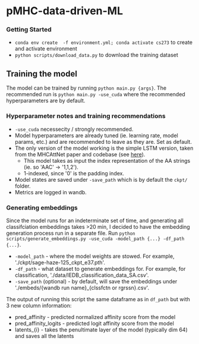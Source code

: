 # pMHC-data-driven-ML

### Getting Started
* `conda env create  -f environment.yml; conda activate cs273` to create and activate environment
* `python scripts/download_data.py` to download the training dataset


## Training the model 
The model can be trained by running `python main.py {args}`. The recommended run is `python main.py -use_cuda` where the recommended hyperparameters are by default. 
### Hyperparameter notes and training recommendations
* `-use_cuda` necessecity / strongly recommended. 
* Model hyperparameters are already tuned (ie. learning rate, model params, etc.) and are recommended to leave as they are. Set as default. 
* The only version of the model working is the simple LSTM version, taken from the MHCAttNet paper and codebase (see [here](https://github.com/gopuvenkat/MHCAttnNet/tree/master)). 
    * This model takes as input the index representation of the AA strings (ie. so 'AAC' -> '1,1,2'). 
    * 1-indexed, since '0' is the padding index. 
* Model states are saved under `-save_path` which is by default the `ckpt/` folder. 
* Metrics are logged in wandb. 

### Generating embeddings 
Since the model runs for an indeterminate set of time, and generating all classifciation embeddings takes >20 min, I decided to have the embedding generation process run in a separate file. Run `python scripts/generate_embeddings.py -use_cuda -model_path {...} -df_path {...}`.
* `-model_path` - where the model weights are stowed. For example, './ckpt/sage-haze-125_ckpt_e37.pth'.
* `-df_path` - what dataset to generate embeddings for. For example, for classification, './data/IEDB_classification_data_SA.csv'. 
* `-save_path` (optional) - by default, will save the embeddings under './embeds/{wandb run name}_{clssfctn or rgrssn}.csv'.

The output of running this script the same dataframe as in `df_path` but with 3 new column information:
* pred_affinity - predicted normalized affinity score from the model
* pred_affinity_logits - predicted logit affinity score from the model
* latents_{i} - takes the penultimate layer of the model (typically dim 64) and saves all the latents